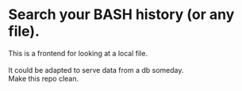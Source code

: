 # Search your BASH history (or any file).
This is a frontend for looking at a local 
file.<br/>  
It could be adapted to serve data from a db 
someday.<br/>
Make this repo clean.  
